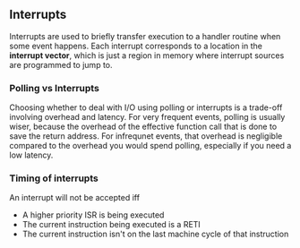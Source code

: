 ## Interrupts

Interrupts are used to briefly transfer execution to a handler routine when some
event happens.  Each interrupt corresponds to a location in the **interrupt
vector**, which is just a region in memory where interrupt sources are
programmed to jump to.

### Polling vs Interrupts

Choosing whether to deal with I/O using polling or interrupts is a trade-off
involving overhead and latency.  For very frequent events, polling is usually
wiser, because the overhead of the effective function call that is done to save
the return address.  For infrequnet events, that overhead is negligible compared
to the overhead you would spend polling, especially if you need a low latency.

### Timing of interrupts

An interrupt will not be accepted iff

- A higher priority ISR is being executed
- The current instruction being executed is a RETI
- The current instruction isn't on the last machine cycle of that instruction
